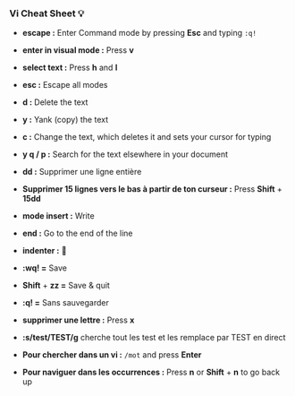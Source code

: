 ### **Vi Cheat Sheet** 💡

- **escape :** Enter Command mode by pressing **Esc** and typing `:q!`

- **enter in visual mode :** Press **v**
- **select text :** Press **h** and **l**

- **esc :** Escape all modes
- **d :** Delete the text
- **y :** Yank (copy) the text
- **c :** Change the text, which deletes it and sets your cursor for typing

- **y q / p :** Search for the text elsewhere in your document

- **dd :** Supprimer une ligne entière
- **Supprimer 15 lignes vers le bas à partir de ton curseur :** Press **Shift** + **15dd**

- **mode insert :** Write

- **end :** Go to the end of the line
- **indenter :** 🤔

- **:wq! =** Save
- **Shift** + **zz =** Save & quit
- **:q! =** Sans sauvegarder

- **supprimer une lettre :** Press **x**

- **:s/test/TEST/g** cherche tout les test et les remplace par TEST en direct 

- **Pour chercher dans un vi :** `/mot` and press **Enter**
- **Pour naviguer dans les occurrences :** Press **n** or **Shift** + **n** to go back up
